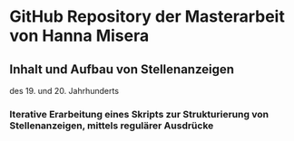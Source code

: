 # GitHub Repository der Masterarbeit von Hanna Misera

## Inhalt und Aufbau von Stellenanzeigen
des 19. und 20. Jahrhunderts
### Iterative Erarbeitung eines Skripts zur Strukturierung von Stellenanzeigen, mittels regulärer Ausdrücke


